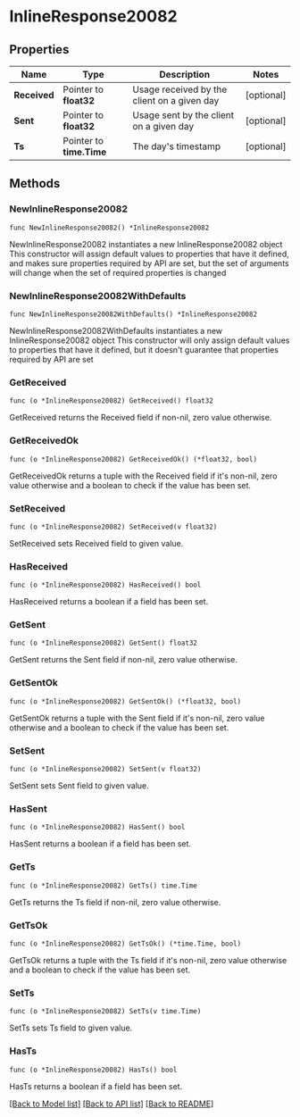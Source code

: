 # InlineResponse20082

## Properties

Name | Type | Description | Notes
------------ | ------------- | ------------- | -------------
**Received** | Pointer to **float32** | Usage received by the client on a given day | [optional] 
**Sent** | Pointer to **float32** | Usage sent by the client on a given day | [optional] 
**Ts** | Pointer to **time.Time** | The day&#39;s timestamp | [optional] 

## Methods

### NewInlineResponse20082

`func NewInlineResponse20082() *InlineResponse20082`

NewInlineResponse20082 instantiates a new InlineResponse20082 object
This constructor will assign default values to properties that have it defined,
and makes sure properties required by API are set, but the set of arguments
will change when the set of required properties is changed

### NewInlineResponse20082WithDefaults

`func NewInlineResponse20082WithDefaults() *InlineResponse20082`

NewInlineResponse20082WithDefaults instantiates a new InlineResponse20082 object
This constructor will only assign default values to properties that have it defined,
but it doesn't guarantee that properties required by API are set

### GetReceived

`func (o *InlineResponse20082) GetReceived() float32`

GetReceived returns the Received field if non-nil, zero value otherwise.

### GetReceivedOk

`func (o *InlineResponse20082) GetReceivedOk() (*float32, bool)`

GetReceivedOk returns a tuple with the Received field if it's non-nil, zero value otherwise
and a boolean to check if the value has been set.

### SetReceived

`func (o *InlineResponse20082) SetReceived(v float32)`

SetReceived sets Received field to given value.

### HasReceived

`func (o *InlineResponse20082) HasReceived() bool`

HasReceived returns a boolean if a field has been set.

### GetSent

`func (o *InlineResponse20082) GetSent() float32`

GetSent returns the Sent field if non-nil, zero value otherwise.

### GetSentOk

`func (o *InlineResponse20082) GetSentOk() (*float32, bool)`

GetSentOk returns a tuple with the Sent field if it's non-nil, zero value otherwise
and a boolean to check if the value has been set.

### SetSent

`func (o *InlineResponse20082) SetSent(v float32)`

SetSent sets Sent field to given value.

### HasSent

`func (o *InlineResponse20082) HasSent() bool`

HasSent returns a boolean if a field has been set.

### GetTs

`func (o *InlineResponse20082) GetTs() time.Time`

GetTs returns the Ts field if non-nil, zero value otherwise.

### GetTsOk

`func (o *InlineResponse20082) GetTsOk() (*time.Time, bool)`

GetTsOk returns a tuple with the Ts field if it's non-nil, zero value otherwise
and a boolean to check if the value has been set.

### SetTs

`func (o *InlineResponse20082) SetTs(v time.Time)`

SetTs sets Ts field to given value.

### HasTs

`func (o *InlineResponse20082) HasTs() bool`

HasTs returns a boolean if a field has been set.


[[Back to Model list]](../README.md#documentation-for-models) [[Back to API list]](../README.md#documentation-for-api-endpoints) [[Back to README]](../README.md)


